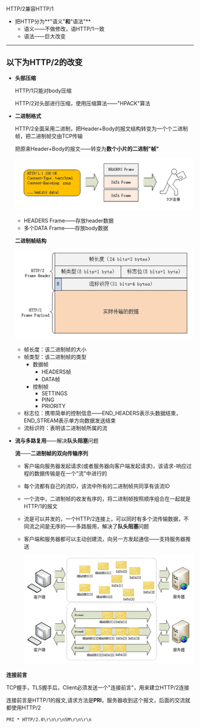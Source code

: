HTTP/2兼容HTTP/1

* 把HTTP分为**"语义"**和**"语法"**
  * 语义——不做修改，语HTTP/1一致
  * 语法——巨大改变



------

## 以下为HTTP/2的改变

* **头部压缩**

  HTTP/1只能对body压缩

  HTTP/2对头部进行压缩，使用压缩算法——"HPACK"算法





* **二进制格式**

  HTTP/2全面采用二进制，把Header+Body的报文结构转变为一个个二进制帧，把二进制帧交由TCP传输

  把原来Header+Body的报文——转变为**数个小片的二进制"帧"**

  ![img](p/img_9.png)

  * HEADERS Frame——存放header数据
  * 多个DATA Frame——存放body数据

  

  **二进制帧结构**

  ![img](p/img_12.png)

  * 帧长度：该二进制帧的大小
  * 帧类型：该二进制帧的类型
    * 数据帧
      * HEADERS帧
      * DATA帧
    * 控制帧
      * SETTINGS
      * PING
      * PRIORITY
  * 标志位：携带简单的控制信息——END_HEADERS表示头数据结束，END_STREAM表示单方向数据发送结束
  * 流标识符：表明该二进制帧所属的流









* **流与多路复用**——解决**队头阻塞**问题

  **流**——**二进制帧的双向传输序列**  

  * 客户端向服务器发起请求(或者服务器向客户端发起请求)，该请求-响应过程的数据传输是在一个"流"中进行的

  * 每个流都有自己的流ID，该流中所有的二进制帧共同享有该流ID

  * 一个流中，二进制帧的收发有序的，将二进制帧按照顺序组合在一起就是HTTP/1的报文

  * 流是可以并发的，一个HTTP/2连接上，可以同时有多个流传输数据，不同流之间是无序的——多路服用，解决了**队头阻塞**问题

  * 客户端和服务器都可以主动创建流，向另一方发起通信——支持服务器推送

    ![img](p/img_13.png)

  



**连接前言**

TCP握手，TLS握手后，Client必须发送一个"连接前言"，用来建立HTTP/2连接

连接前言是HTTP/1的报文,请求方法是**PRI**，服务器收到这个报文，后面的交流就都使用HTTP/2

```
PRI * HTTP/2.0\r\n\r\nSM\r\n\r\n
```



